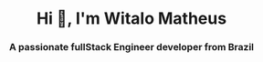 <h1 align="center">Hi 👋, I'm Witalo Matheus</h1>
<h3 align="center">A passionate fullStack Engineer developer from Brazil</h3>
